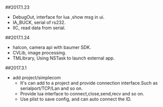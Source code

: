 ##2017.1.23
- DebugOut, interface for lua ,show msg in ui.
- IA_BUCK, serial of rs232.
- IIC, read data from serial.

##2017.1.24
- halcon, camera api with baumer SDK.
- CVLib, image processing.
- TMLibrary, Using NSTask to launch external app.

##2017.3.1
- add project/simplecom
	- It's can add to a project and provide connection interface.Such as serialport/TCP/Lan and so on.
	- Provide lua interface to connect,close,send,recv and so on.
	- Use plist to save config, and can auto connect the ID.